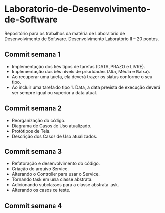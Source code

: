 # Laboratorio-de-Desenvolvimento-de-Software
Repositório para os trabalhos da matéria de Laboratório de Desenvolvimento de Software. Desenvolvimento Laboratório II – 20 pontos.
## Commit semana 1
* Implementação dos três tipos de tarefas (DATA, PRAZO e LIVRE).
* Implementação dos três níveis de prioridades (Alta, Média e Baixa).
* Ao recuperar uma tarefa, ela deverá trazer os status conforme o seu tipo.
* Ao incluir uma tarefa do tipo 1. Data, a data prevista de execução deverá ser sempre igual ou superior a data atual.
## Commit semana 2
* Reorganização do código.
* Diagrama de Casos de Uso atualizado.
* Protótipos de Tela.
* Descrição dos Casos de Uso atualizados.
## Commit semana 3
* Refatoração e desenvolvimento do código.
* Criação do arquivo Service.
* Alterando o Controller para usar o Service.
* Tornando task em uma classe abstrata.
* Adicionando subclasses para a classe abstrata task.
* Alterando os casos de teste.
## Commit semana 4
